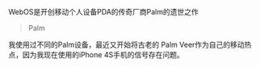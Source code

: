 WebOS是开创移动个人设备PDA的传奇厂商Palm的遗世之作

> Palm

我使用过不同的Palm设备，最近又开始将古老的 Palm Veer作为自己的移动热点，因为我现在使用的iPhone 4S手机的信号存在问题。